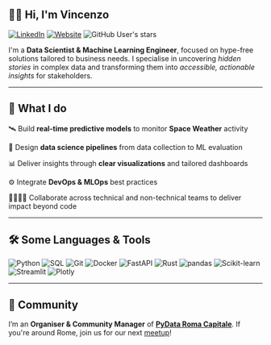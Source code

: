 ## 👋🏻 Hi, I'm Vincenzo

[![LinkedIn](https://img.shields.io/badge/-LinkedIn-blue?style=flat-square&logo=Linkedin&logoColor=white)](https://www.linkedin.com/in/vincenzoventriglia/)
[![Website](https://img.shields.io/badge/-Website-000?style=flat-square&logo=Google-Chrome&logoColor=white)](https://viventriglia.github.io/portfolio/)
![GitHub User's stars](https://img.shields.io/github/stars/viventriglia)

I'm a **Data Scientist & Machine Learning Engineer**, focused on hype-free solutions tailored to business needs. I specialise in uncovering *hidden stories* in complex data and transforming them into *accessible, actionable insights* for stakeholders.

---

## 🔎 What I do

🛰️ Build **real-time predictive models** to monitor **Space Weather** activity

🧪 Design **data science pipelines** from data collection to ML evaluation

📊 Deliver insights through **clear visualizations** and tailored dashboards

⚙️ Integrate **DevOps & MLOps** best practices

🫱🏼‍🫲🏾 Collaborate across technical and non-technical teams to deliver impact beyond code

---

## 🛠️ Some Languages & Tools

![Python](https://img.shields.io/badge/Python-3776AB?logo=python&logoColor=white)
![SQL](https://img.shields.io/badge/SQL-4479A1?logo=postgresql&logoColor=white)
![Git](https://img.shields.io/badge/Git-F05032?logo=git&logoColor=white)
![Docker](https://img.shields.io/badge/Docker-2496ED?logo=docker&logoColor=white)
![FastAPI](https://img.shields.io/badge/FastAPI-009688?logo=fastapi&logoColor=white)
![Rust](https://img.shields.io/badge/Rust-000000?logo=rust&logoColor=white)
![pandas](https://img.shields.io/badge/Pandas-150458?logo=pandas&logoColor=white)
![Scikit-learn](https://img.shields.io/badge/scikit--learn-F7931E?logo=scikit-learn&logoColor=white)
![Streamlit](https://img.shields.io/badge/Streamlit-FF4B4B?logo=streamlit&logoColor=white)
![Plotly](https://img.shields.io/badge/Plotly-3F4F75?logo=plotly&logoColor=white)

---

## 💬 Community

I’m an **Organiser & Community Manager** of [**PyData Roma Capitale**](https://pydataroma.python.it/). If you're around Rome, join us for our next [meetup](https://www.meetup.com/pydata-roma-capitale/)!
